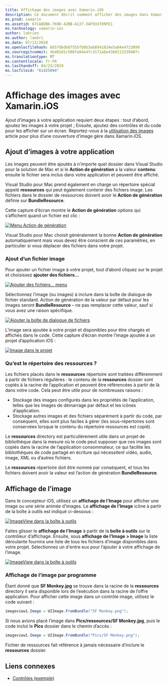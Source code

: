 ```yaml
---
title: Affichage des images avec Xamarin.iOS
description: Ce document décrit comment afficher des images dans Xamarin.iOS. Il couvre l’ajout d’images à une application par programmation ou via le concepteur iOS.
ms.prod: xamarin
ms.assetid: 67CA8DB6-769D-42BB-A137-3AF933789FE1
ms.technology: xamarin-ios
author: lobrien
ms.author: laobri
ms.date: 07/13/2018
ms.openlocfilehash: bb57dbdb87555fb0b3ab8941024e5a84e4723099
ms.sourcegitcommit: 4b402d1c508fa84e4fc3171a6e43b811323948fc
ms.translationtype: MT
ms.contentlocale: fr-FR
ms.lasthandoff: 04/23/2019
ms.locfileid: "61425094"
---
```

# <a name="displaying-images-with-xamarinios"></a>Affichage des images avec Xamarin.iOS

Ajout d’images à votre application requiert deux étapes : tout d’abord, ajoutez les images à votre projet ; Ensuite, ajoutez des contrôles et du code pour les afficher sur un écran. Reportez-vous à la [utilisation des images](~/ios/app-fundamentals/images-icons/index.md) article pour plus d’une couverture d’image gère dans Xamarin.iOS.

## <a name="adding-images-to-your-app"></a>Ajout d’images à votre application

Les images peuvent être ajoutés à n’importe quel dossier dans Visual Studio pour la solution de Mac et si le **Action de génération** a la valeur **contenu** ensuite le fichier sera inclus dans votre application et peuvent être affiché.

Visual Studio pour Mac prend également en charge un répertoire spécial appelé **ressources** qui peut également contenir des fichiers image. Les fichiers dans le dossier de ressources doivent avoir le **Action de génération** définie sur **BundleResource**.

Cette capture d’écran montre le **Action de génération** options qui s’affichent quand un fichier est clic :

 [![](image-images/image30a.png "Menu Action de génération")](image-images/image30a.png#lightbox)

Visual Studio pour Mac choisit généralement la bonne **Action de génération** automatiquement mais vous devez être conscient de ces paramètres, en particulier si vous déplacer des fichiers dans votre projet.

### <a name="adding-an-image-file"></a>Ajout d’un fichier image

Pour ajouter un fichier image à votre projet, tout d’abord cliquez sur le projet et choisissez **ajouter des fichiers...**

 [![](image-images/image31a.png "Ajouter des fichiers... menu")](image-images/image31a.png#lightbox)

Sélectionnez l’image (ou images) à inclure dans la boîte de dialogue de fichier standard. Action de génération de la valeur par défaut pour les images seront **BundleResource** – ne pas remplacer cette valeur, sauf si vous avez une raison spécifique.

 [![](image-images/image32a.png "Ajouter la boîte de dialogue de fichiers")](image-images/image32a.png#lightbox)

L’image sera ajoutée à votre projet et disponibles pour être chargés et affichés dans le code. Cette capture d’écran montre l’image ajoutée à un projet d’application iOS :

 [![](image-images/image33a.png "Image dans le projet")](image-images/image33a.png#lightbox)

### <a name="what-is-the-resources-directory"></a>Qu’est le répertoire des ressources ?

Les fichiers placés dans le **ressources** répertoire sont traitées différemment à partir de fichiers régulières : le contenu de la **ressources** dossier sont copiés à la racine de l’application et peuvent être référencées à partir de là dans votre code. Cela peut être utile pour de nombreuses raisons :

-  Stockage des images configurés dans les propriétés de l’application, telles que les images de démarrage par défaut et les icônes d’application.
-  Stockage autres images et des fichiers séparément à partir du code, par conséquent, elles sont plus faciles à gérer (les sous-répertoires sont conservées lorsque le contenu du répertoire ressources est copié).


Le **ressources** directory est particulièrement utile dans un projet de bibliothèque dans la mesure où le code peut supposer que ces images sont copiés dans la racine de l’application consommateur, ce qui facilite les bibliothèques de code partagé en écriture qui nécessitent vidéo, audio, image, XML ou d’autres fichiers.

Le **ressources** répertoire doit être nommé par conséquent, et tous les fichiers doivent avoir la valeur est l’action de génération **BundleResource**.

## <a name="displaying-the-image"></a>Affichage de l’image

Dans le concepteur iOS, utilisez un **affichage de l’Image** pour afficher une image ou une série animée d’images. Le **affichage de l’Image** icône à partir de la boîte à outils est indiqué ci-dessous :

 [![](image-images/image35a.png "ImageView dans la boîte à outils")](image-images/image35.png#lightbox)

Faites glisser le **affichage de l’Image** à partir de la **boîte à outils** sur le contrôleur d’affichage. Ensuite, sous **affichage de l’Image > Image** la liste déroulante fournira une liste de tous les fichiers d’image disponibles dans votre projet. Sélectionnez un d'entre eux pour l’ajouter à votre affichage de l’image.

 [![](image-images/image36a.png "ImageView dans la boîte à outils")](image-images/image36.png#lightbox)

### <a name="displaying-the-image-programmatically"></a>Affichage de l’image par programme

Étant donné que **SF Monkey.jpg** se trouve dans la racine de la **ressources** directory il sera disponible lors de l’exécution dans la racine de l’offre application. Pour afficher cette image dans un contrôle image, utilisez le code suivant :

```csharp
imageview1.Image = UIImage.FromBundle("SF Monkey.png");
```

Si nous avions placé l’image dans **Pics/ressources/SF Monkey.jpg**, puis le code inclut le **Pics** dossier dans le chemin d’accès :

```csharp
imageview1.Image = UIImage.FromBundle("Pics/SF Monkey.png");
```

Fichier de ressources fait référence à jamais nécessaire d’inclure le **ressources** dossier.

## <a name="related-links"></a>Liens connexes

- [Contrôles (exemple)](https://developer.xamarin.com/samples/Controls/)

